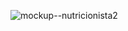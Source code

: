 
![mockup--nutricionista2](https://user-images.githubusercontent.com/16628382/53368174-cb11e980-3926-11e9-8fc6-4daffc5e6bb6.png)
